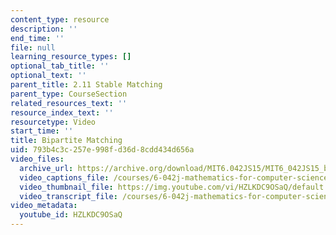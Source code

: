 ```yaml
---
content_type: resource
description: ''
end_time: ''
file: null
learning_resource_types: []
optional_tab_title: ''
optional_text: ''
parent_title: 2.11 Stable Matching
parent_type: CourseSection
related_resources_text: ''
resource_index_text: ''
resourcetype: Video
start_time: ''
title: Bipartite Matching
uid: 793b4c3c-257e-998f-d36d-8cdd434d656a
video_files:
  archive_url: https://archive.org/download/MIT6.042JS15/MIT6_042JS15_bipartitematch_video_ipod.mp4
  video_captions_file: /courses/6-042j-mathematics-for-computer-science-spring-2015/bb531fdb0d4459dcb38703a2f5670e9a_HZLKDC9OSaQ.vtt
  video_thumbnail_file: https://img.youtube.com/vi/HZLKDC9OSaQ/default.jpg
  video_transcript_file: /courses/6-042j-mathematics-for-computer-science-spring-2015/c76bf7f3fef287782986e19b75295062_HZLKDC9OSaQ.pdf
video_metadata:
  youtube_id: HZLKDC9OSaQ
---
```

